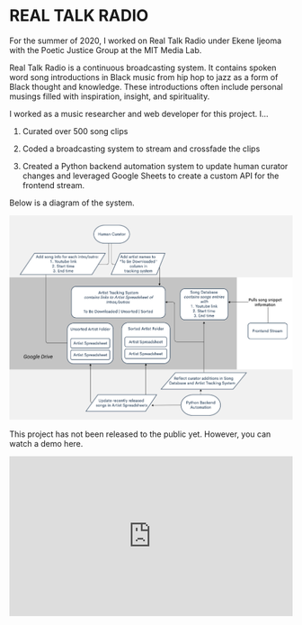 # REAL TALK RADIO

For the summer of 2020, I worked on Real Talk Radio under Ekene Ijeoma with the Poetic Justice Group at the MIT Media Lab.

Real Talk Radio is a continuous broadcasting system. It contains spoken word song introductions in Black music from hip hop to jazz as a form of Black thought and knowledge. These introductions often include personal musings filled with inspiration, insight, and spirituality.

I worked as a music researcher and web developer for this project. I...

1. Curated over 500 song clips

2. Coded a broadcasting system to stream and crossfade the clips

3. Created a Python backend automation system to update human curator changes and leveraged Google Sheets to create a custom API for the frontend stream.

Below is a diagram of the system.

![System Overview](rtroverview.jpg)

This project has not been released to the public yet. However, you can watch a demo here.

<div style="padding:56.25% 0 0 0;position:relative;"><iframe src="https://player.vimeo.com/video/554488451?h=ad3fe2cede&amp;badge=0&amp;autopause=0&amp;player_id=0&amp;app_id=58479" frameborder="0" allow="autoplay; fullscreen; picture-in-picture" allowfullscreen style="position:absolute;top:0;left:0;width:100%;height:100%;" title="Real Talk Radio Demo"></iframe></div><script src="https://player.vimeo.com/api/player.js"></script>
